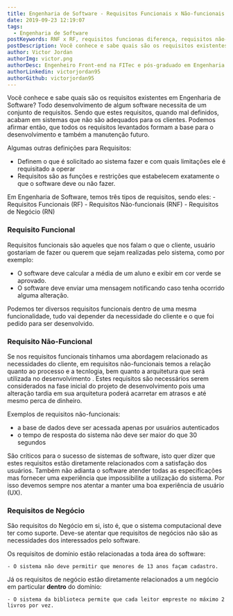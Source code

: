 ```yaml
---
title: Engenharia de Software - Requisitos Funcionais x Não-funcionais
date: 2019-09-23 12:19:07
tags:
  - Engenharia de Software
postKeywords: RNF x RF, requisitos funcionas diferença, requisitos não-funcionais, nao-funcionais, engenharia de software, qual diferenca requisitos
postDescription: Você conhece e sabe quais são os requisitos existentes em Engenharia de Software? Todo desenvolvimento de algum software necessita de um conjunto de requisitos. Sendo que estes requisitos, quando mal definidos, acabam em sistemas que não são adequados para os clientes. Podemos afirmar então, que todos os requisitos levantados formam a base para o desenvolvimento e também a manutenção futuro.
author: Victor Jordan
authorImg: victor.png
authorDesc: Engenheiro Front-end na FITec e pós-graduado em Engenharia de Software pela PUC-MG e formado em Banco de Dados pela Fatec, apaixonado por usabilidade, performance e UX!
authorLinkedin: victorjordan95
authorGithub: victorjordan95
---
```


Você conhece e sabe quais são os requisitos existentes em Engenharia de Software? Todo desenvolvimento de algum software necessita de um conjunto de requisitos. Sendo que estes requisitos, quando mal definidos, acabam em sistemas que não são adequados para os clientes. Podemos afirmar então, que todos os requisitos levantados formam a base para o desenvolvimento e também a manutenção futuro.

Algumas outras definições para Requisitos:

- Definem o que é solicitado ao sistema fazer e com quais limitações ele é requisitado a operar
- Requisitos são as funções e restrições que estabelecem exatamente o que o software deve ou não fazer.

<!-- more -->

Em Engenharia de Software, temos três tipos de requisitos, sendo eles: - Requisitos Funcionais (RF) - Requisitos Não-funcionais (RNF) - Requisitos de Negócio (RN)

### Requisito Funcional

Requisitos funcionais são aqueles que nos falam o que o cliente, usuário gostariam de fazer ou querem que sejam realizadas pelo sistema, como por exemplo:

- O software deve calcular a média de um aluno e exibir em cor verde se aprovado.
- O software deve enviar uma mensagem notificando caso tenha ocorrido alguma alteração.

Podemos ter diversos requisitos funcionais dentro de uma mesma funcionalidade, tudo vai depender da necessidade do cliente e o que foi pedido para ser desenvolvido.

### Requisito Não-Funcional

Se nos requisitos funcionais tínhamos uma abordagem relacionado as necessidades do cliente, em requisitos não-funcionais temos a relação quanto ao processo e a tecnlogia, bem quanto a arquitetura que será utilizada no desenvolvimento
.
Estes requisitos são necessários serem considerados na fase inicial do projeto de desenvolvimento pois uma alteração tardia em sua arquitetura poderá acarretar em atrasos e até mesmo perca de dinheiro.

Exemplos de requisitos não-funcionais:

- a base de dados deve ser acessada apenas por usuários autenticados
- o tempo de resposta do sistema não deve ser maior do que 30 segundos

São críticos para o sucesso de sistemas de software, isto quer dizer que estes requisitos estão diretamente relacionados com a satisfação dos usuários.
Também não adianta o software atender todas as especificações mas fornecer uma experiência que impossibilite a utilização do sistema.
Por isso devemos sempre nos atentar a manter uma boa experiência de usuário (UX).

### Requisitos de Negócio

São requisitos do Negócio em si, isto é, que o sistema computacional deve ter como suporte.
Deve-se atentar que requisitos de negócios não são as necessidades dos interessados pelo software.

Os requisitos de domínio estão relacionadas a toda área do software:

    - O sistema não deve permitir que menores de 13 anos façam cadastro.

Já os requisitos de negócio estão diretamente relacionados a um negócio em particular **dentro** do domínio:

    - O sistema da biblioteca permite que cada leitor empreste no máximo 2 livros por vez.
